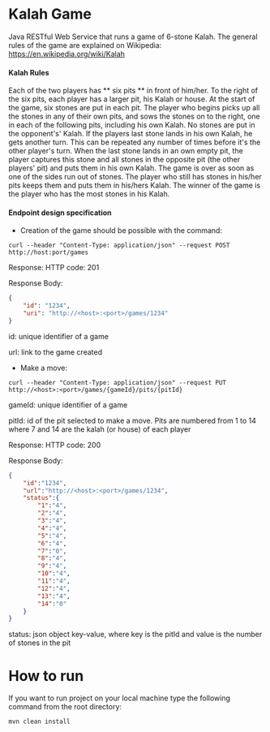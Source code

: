 # Kalah Game
Java RESTful Web Service that runs a game of 6-stone Kalah. The general rules of the game are explained on Wikipedia: https://en.wikipedia.org/wiki/Kalah

#### Kalah Rules

Each of the two players has ** six pits ** in front of him/her. To the right of the six pits, each player has a larger pit, his Kalah or house.
At the start of the game, six stones are put in each pit.
The player who begins picks up all the stones in any of their own pits, and sows the stones on to the right, one in each of the following pits, including his own Kalah. No stones are put in the opponent's' Kalah. If the players last stone lands in his own Kalah, he gets another turn. This can be repeated any number of times before it's the other player's turn.
When the last stone lands in an own empty pit, the player captures this stone and all stones in the opposite pit (the
other players' pit) and puts them in his own Kalah.
The game is over as soon as one of the sides run out of stones. The player who still has stones in his/her pits keeps them and puts them in his/hers Kalah. The winner of the game is the player who has the most stones in his Kalah.

#### Endpoint design specification

- Creation of the game should be possible with the command:
```
curl --header "Content-Type: application/json" --request POST http://host:port/games
```
Response:
HTTP code: 201

Response Body: 
```JSON
{ 
    "id": "1234", 
    "uri": "http://<host>:<port>/games/1234" 
}
```
id: unique identifier of a game

url: link to the game created

- Make a move:
```
curl --header "Content-Type: application/json" --request PUT http://<host>:<port>/games/{gameId}/pits/{pitId}
```
gameId: unique identifier of a game

pitId: id of the pit selected to make a move. Pits are numbered from 1 to 14 where 7 and 14 are the kalah (or house) of each player

Response: HTTP code: 200

Response Body:
```JSON
{
    "id":"1234",
    "url":"http://<host>:<port>/games/1234",
    "status":{
        "1":"4",
        "2":"4",
        "3":"4",
        "4":"4",
        "5":"4",
        "6":"4",
        "7":"0",
        "8":"4",
        "9":"4",
        "10":"4",
        "11":"4",
        "12":"4",
        "13":"4",
        "14":"0"
    }
}
```
status: json object key-value, where key is the pitId and value is the number of stones in the pit

# How to run
If you want to run project on your local machine type the following command from the root directory:

```
mvn clean install
```